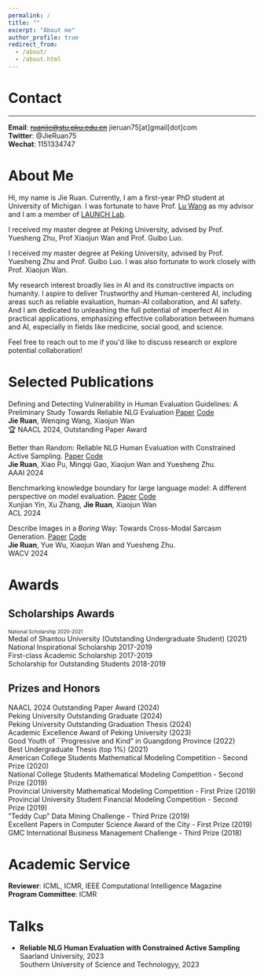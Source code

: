 ```yaml
---
permalink: /
title: ""
excerpt: "About me"
author_profile: true
redirect_from: 
  - /about/
  - /about.html
---
```


# Contact
-------
**Email**: ~~ruanjie@stu.pku.edu.cn~~ jieruan75[at]gmail[dot]com  
**Twitter**: @JieRuan75  
**Wechat**: 1151334747  

# About Me

Hi, my name is Jie Ruan. Currently, I am a first-year PhD student at University of Michigan. I was fortunate to have Prof. [Lu Wang](https://web.eecs.umich.edu/~wangluxy/) as my advisor and I am a member of [LAUNCH Lab](https://launch.eecs.umich.edu/). 

I received my master degree at Peking University, advised by Prof. Yuesheng Zhu, Prof Xiaojun Wan and Prof. Guibo Luo.

I received my master degree at Peking University, advised by Prof. Yuesheng Zhu and Prof. Guibo Luo. I was also fortunate to work closely with Prof. Xiaojun Wan.

My research interest broadly lies in AI and its constructive impacts on humanity. I aspire to deliver Trustworthy and Human-centered AI, including areas such as reliable evaluation, human-AI collaboration, and AI safety. And I am dedicated to unleashing the full potential of imperfect AI in practical applications, emphasizing effective collaboration between humans and AI, especially in fields like medicine, social good, and science.

Feel free to reach out to me if you'd like to discuss research or explore potential collaboration!  

<!-- 

I am currently pursuing a master's degree at Peking University, focusing on natural language generation and evaluation. 

My research interest broadly lies in Artificial Intelligence (AI) and its constructive impacts on humanity. I aspire to deliver Trustworthy and Human-centered AI, including areas such as reliable evaluation, human-AI collaboration, and AI safety. And I am dedicated to unleashing the full potential of imperfect AI in practical applications, emphasizing effective collaboration between humans and AI, especially in fields like medicine, social good, and science.


If you are interested in collaboration, please reach out! I'm more than happy to chat about opportunities here!
-->
# Selected Publications
Defining and Detecting Vulnerability in Human Evaluation Guidelines: A Preliminary Study Towards Reliable NLG Evaluation [Paper](https://arxiv.org/pdf/2406.07935) [Code](https://github.com/EnablerRx/GuidelineVulnDetect)  
**Jie Ruan**, Wenqing Wang, Xiaojun Wan   
🏆 NAACL 2024, Outstanding Paper Award  


Better than Random: Reliable NLG Human Evaluation with Constrained Active Sampling. [Paper](https://arxiv.org/pdf/2406.07967v1) [Code](https://github.com/EnablerRx/CASF)  
**Jie Ruan**, Xiao Pu, Mingqi Gao, Xiaojun Wan and Yuesheng Zhu.   
AAAI 2024  



Benchmarking knowledge boundary for large language model: A different perspective on model evaluation. [Paper](https://arxiv.org/pdf/2402.11493) [Code](https://github.com/pkulcwmzx/knowledge_boundary)  
Xunjian Yin, Xu Zhang, **Jie Ruan**, Xiaojun Wan    
ACL 2024  


Describe Images in a *Boring* Way: Towards Cross-Modal Sarcasm Generation. [Paper](https://openaccess.thecvf.com/content/WACV2024/papers/Ruan_Describe_Images_in_a_Boring_Way_Towards_Cross-Modal_Sarcasm_Generation_WACV_2024_paper.pdf) [Code](https://github.com/EnablerRx/CMSG-EGRM)  
**Jie Ruan**, Yue Wu, Xiaojun Wan and Yuesheng Zhu.   
WACV 2024  


# Awards
## Scholarships Awards
<font size="1"> National Scholarship 2020-2021 </font>  
Medal of Shantou University (Outstanding Undergraduate Student) (2021)  
National Inspirational Scholarship 2017-2019  
First-class Academic Scholarship 2017-2019  
Scholarship for Outstanding Students 2018-2019 

## Prizes and Honors
NAACL 2024 Outstanding Paper Award (2024)  
Peking University Outstanding Graduate (2024)  
Peking University Outstanding Graduation Thesis (2024)  
Academic Excellence Award of Peking University (2023)  
Good Youth of ``Progressive and Kind” in Guangdong Province (2022)  
Best Undergraduate Thesis (top 1%) (2021)  
American College Students Mathematical Modeling Competition - Second Prize (2020)  
National College Students Mathematical Modeling Competition - Second Prize (2019)  
Provincial University Mathematical Modeling Competition - First Prize (2019)  
Provincial University Student Financial Modeling Competition - Second Prize (2019)  
”Teddy Cup” Data Mining Challenge - Third Prize (2019)  
Excellent Papers in Computer Science Award of the City - First Prize (2019)  
GMC International Business Management Challenge - Third Prize (2018)   

# Academic Service
**Reviewer**: ICML, ICMR, IEEE Computational Intelligence Magazine  
**Program Committee**: ICMR  

# Talks
- **Reliable NLG Human Evaluation with Constrained Active Sampling**    
Saarland University, 2023    
Southern University of Science and Technologyy, 2023


